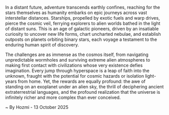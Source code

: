 
In a distant future, adventure transcends earthly confines, reaching for the stars themselves as humanity embarks on epic journeys across vast interstellar distances. Starships, propelled by exotic fuels and warp drives, pierce the cosmic veil, ferrying explorers to alien worlds bathed in the light of distant suns. This is an age of galactic pioneers, driven by an insatiable curiosity to uncover new life forms, chart uncharted nebulae, and establish outposts on planets orbiting binary stars, each voyage a testament to the enduring human spirit of discovery.

The challenges are as immense as the cosmos itself, from navigating unpredictable wormholes and surviving extreme alien atmospheres to making first contact with civilizations whose very existence defies imagination. Every jump through hyperspace is a leap of faith into the unknown, fraught with the potential for cosmic hazards or isolation light-years from home. Yet, the rewards are equally profound: the awe of standing on an exoplanet under an alien sky, the thrill of deciphering ancient extraterrestrial languages, and the profound realization that the universe is infinitely richer and more complex than ever conceived.

~ By Hozmi - 13 October 2025

